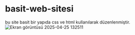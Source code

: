 # basit-web-sitesi
bu site basit bir yapıda css ve html kullanılarak düzenlenmiştir.
![Ekran görüntüsü 2025-04-25 132511](https://github.com/user-attachments/assets/b3e390c4-04d6-4978-825f-14f9380732aa)
